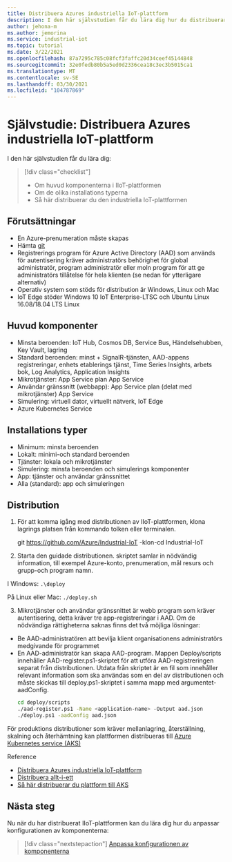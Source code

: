 ```yaml
---
title: Distribuera Azures industriella IoT-plattform
description: I den här självstudien får du lära dig hur du distribuerar IIoT-plattformen.
author: jehona-m
ms.author: jemorina
ms.service: industrial-iot
ms.topic: tutorial
ms.date: 3/22/2021
ms.openlocfilehash: 87a7295c785c08fcf3faffc20d34ceef45144848
ms.sourcegitcommit: 32e0fedb80b5a5ed0d2336cea18c3ec3b5015ca1
ms.translationtype: MT
ms.contentlocale: sv-SE
ms.lasthandoff: 03/30/2021
ms.locfileid: "104787869"
---
```

# <a name="tutorial-deploy-the-azure-industrial-iot-platform"></a>Självstudie: Distribuera Azures industriella IoT-plattform

I den här självstudien får du lära dig:

> [!div class="checklist"]
> * Om huvud komponenterna i IIoT-plattformen
> * Om de olika installations typerna
> * Så här distribuerar du den industriella IoT-plattformen

## <a name="prerequisites"></a>Förutsättningar

- En Azure-prenumeration måste skapas
- Hämta [git](https://git-scm.com/downloads)
- Registrerings program för Azure Active Directory (AAD) som används för autentisering kräver administratörs behörighet för global administratör, program administratör eller moln program för att ge administratörs tillåtelse för hela klienten (se nedan för ytterligare alternativ)
- Operativ system som stöds för distribution är Windows, Linux och Mac
- IoT Edge stöder Windows 10 IoT Enterprise-LTSC och Ubuntu Linux 16.08/18.04 LTS Linux

## <a name="main-components"></a>Huvud komponenter

- Minsta beroenden: IoT Hub, Cosmos DB, Service Bus, Händelsehubben, Key Vault, lagring
- Standard beroenden: minst + SignalR-tjänsten, AAD-appens registreringar, enhets etablerings tjänst, Time Series Insights, arbets bok, Log Analytics, Application Insights
- Mikrotjänster: App Service plan App Service
- Användar gränssnitt (webbapp): App Service plan (delat med mikrotjänster) App Service
- Simulering: virtuell dator, virtuellt nätverk, IoT Edge
- Azure Kubernetes Service

## <a name="installation-types"></a>Installations typer

- Minimum: minsta beroenden
- Lokalt: minimi-och standard beroenden
- Tjänster: lokala och mikrotjänster
- Simulering: minsta beroenden och simulerings komponenter
- App: tjänster och användar gränssnittet
- Alla (standard): app och simuleringen

## <a name="deployment"></a>Distribution

1. För att komma igång med distributionen av IIoT-plattformen, klona lagrings platsen från kommando tolken eller terminalen.

    git https://github.com/Azure/Industrial-IoT  -klon-cd Industrial-IoT

2. Starta den guidade distributionen. skriptet samlar in nödvändig information, till exempel Azure-konto, prenumeration, mål resurs och grupp-och program namn.

I Windows:
    ```
    .\deploy
    ```

På Linux eller Mac:
    ```
    ./deploy.sh
    ```

3. Mikrotjänster och användar gränssnittet är webb program som kräver autentisering, detta kräver tre app-registreringar i AAD. Om de nödvändiga rättigheterna saknas finns det två möjliga lösningar:

- Be AAD-administratören att bevilja klient organisationens administratörs medgivande för programmet
- En AAD-administratör kan skapa AAD-program. Mappen Deploy/scripts innehåller AAD-register.ps1-skriptet för att utföra AAD-registreringen separat från distributionen. Utdata från skriptet är en fil som innehåller relevant information som ska användas som en del av distributionen och måste skickas till deploy.ps1-skriptet i samma mapp med argumentet-aadConfig.
    ```bash
    cd deploy/scripts
    ./aad-register.ps1 -Name <application-name> -Output aad.json
    ./deploy.ps1 -aadConfig aad.json
    ```

För produktions distributioner som kräver mellanlagring, återställning, skalning och återhämtning kan plattformen distribueras till [Azure Kubernetes service (AKS)](https://github.com/Azure/Industrial-IoT/blob/master/docs/deploy/howto-deploy-aks.md)

Reference
- [Distribuera Azures industriella IoT-plattform](https://github.com/Azure/Industrial-IoT/tree/master/docs/deploy)
- [Distribuera allt-i-ett](https://github.com/Azure/Industrial-IoT/blob/master/docs/deploy/howto-deploy-all-in-one.md)
- [Så här distribuerar du plattform till AKS](https://github.com/Azure/Industrial-IoT/blob/master/docs/deploy/howto-deploy-aks.md)


## <a name="next-steps"></a>Nästa steg
Nu när du har distribuerat IIoT-plattformen kan du lära dig hur du anpassar konfigurationen av komponenterna:

> [!div class="nextstepaction"]
> [Anpassa konfigurationen av komponenterna](tutorial-configure-industrial-iot-components.md)
